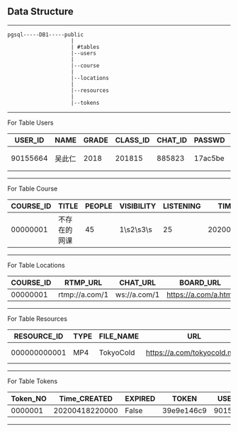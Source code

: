 
## Data Structure

---------------------------------

    pgsql-----DB1-----public
                        | 
                        | #tables
                        |--users
                        |
                        |--course
                        |
                        |--locations
                        |
                        |--resources
                        |
                        |--tokens

---------------------------------


For Table Users

| USER_ID| NAME  | GRADE | CLASS_ID| CHAT_ID | PASSWD | AUTH   | ACCOUNT|LAST_COURSE|EXIT_TIME     |GENDER |INTRO    |MOTTO    |
| ------- | ---- | ----- | ------- | ------- | -----  | ------ | ------ | -------- | ------------ | ----- | ------- | -------- |
|90155664|吴此仁  | 2018  | 201815  |885823  |17ac5be | STUDENT| 114514 |00000001   |20200418220000|男     |并不存在的|并无格言  |



---------------------------------

For Table Course


|COURSE_ID| TITLE       | PEOPLE | VISIBILITY |LISTENING|TIME_START      |TIME_END        |IS_END    | TEACHER_ID |
| ------- | ----------- | ------ | ---------- | ------- | ------------- | -------------- | --------  |  --------  |
|00000001 | 不存在的网课 | 45     | 1\s2\s3\s  |25       |20200405205735  |20200405220000  |True      |  99999994  |


---------------------------------

For Table Locations

|COURSE_ID| RTMP_URL     |CHAT_URL     | BOARD_URL            | 
|---------|--------------|-------------|----------------------|
|00000001 |rtmp://a.com/1| ws://a.com/1| https://a.com/a.html |

---------------------------------

For Table Resources

|RESOURCE_ID |TYPE   |FILE_NAME|URL                          |VISIBILITY |FILE_OWNER|OWNER_ID|INTRO   |UPLOAD_TIME   |COVER_URL         |SIZE       |
|------------|-------|---------|-----------------------------|-----------|----------|--------|--------|--------------|------------------|-----------|
|000000000001|MP4    |TokyoCold|https://a.com/tokyocold.mp4  |1\s2\s\14\s|Teacher1  |99999997|A video |20200429171400|http://a.com/a.jpg|13550014   |

---------------------------------

For Table Tokens

|Token_NO| Time_CREATED | EXPIRED | TOKEN     | USER_ID  |AUTH |
|--------|--------------|---------|-----------|----------|-----|
|0000001 |20200418220000| False   | 39e9e146c9| 90155664 |admin|

---------------------------------


